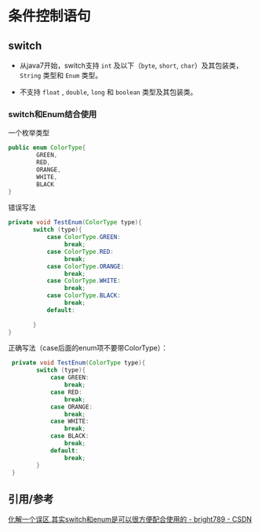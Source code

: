 # 条件控制语句



## switch

- 从java7开始，switch支持 `int` 及以下（`byte`, `short`, `char`）及其包装类，`String` 类型和 `Enum` 类型。

- 不支持 `float` , `double`, `long` 和 `boolean` 类型及其包装类。



### switch和Enum结合使用

一个枚举类型

```java
public enum ColorType{
        GREEN,
        RED,
        ORANGE,
        WHITE,
        BLACK
}
```

错误写法

```java
private void TestEnum(ColorType type){
       switch (type){
           case ColorType.GREEN:
                break;
           case ColorType.RED:
                break;
           case ColorType.ORANGE:
                break;
           case ColorType.WHITE:
                break;
           case ColorType.BLACK:
                break;
           default:
 
       }
}
```

正确写法（case后面的enum项不要带ColorType）：

```java
 private void TestEnum(ColorType type){
        switch (type){
            case GREEN:
                break;
            case RED:
                break;
            case ORANGE:
                break;
            case WHITE:
                break;
            case BLACK:
                break;
            default:
 				break;
        }
 }
```



## 引用/参考

[化解一个误区,其实switch和enum是可以很方便配合使用的 - bright789 - CSDN](https://blog.csdn.net/bright789/article/details/50987552)